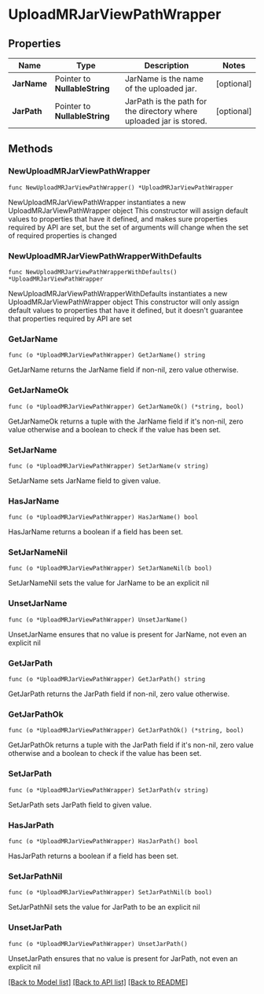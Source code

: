 # UploadMRJarViewPathWrapper

## Properties

Name | Type | Description | Notes
------------ | ------------- | ------------- | -------------
**JarName** | Pointer to **NullableString** | JarName is the name of the uploaded jar. | [optional] 
**JarPath** | Pointer to **NullableString** | JarPath is the path for the directory where uploaded jar is stored. | [optional] 

## Methods

### NewUploadMRJarViewPathWrapper

`func NewUploadMRJarViewPathWrapper() *UploadMRJarViewPathWrapper`

NewUploadMRJarViewPathWrapper instantiates a new UploadMRJarViewPathWrapper object
This constructor will assign default values to properties that have it defined,
and makes sure properties required by API are set, but the set of arguments
will change when the set of required properties is changed

### NewUploadMRJarViewPathWrapperWithDefaults

`func NewUploadMRJarViewPathWrapperWithDefaults() *UploadMRJarViewPathWrapper`

NewUploadMRJarViewPathWrapperWithDefaults instantiates a new UploadMRJarViewPathWrapper object
This constructor will only assign default values to properties that have it defined,
but it doesn't guarantee that properties required by API are set

### GetJarName

`func (o *UploadMRJarViewPathWrapper) GetJarName() string`

GetJarName returns the JarName field if non-nil, zero value otherwise.

### GetJarNameOk

`func (o *UploadMRJarViewPathWrapper) GetJarNameOk() (*string, bool)`

GetJarNameOk returns a tuple with the JarName field if it's non-nil, zero value otherwise
and a boolean to check if the value has been set.

### SetJarName

`func (o *UploadMRJarViewPathWrapper) SetJarName(v string)`

SetJarName sets JarName field to given value.

### HasJarName

`func (o *UploadMRJarViewPathWrapper) HasJarName() bool`

HasJarName returns a boolean if a field has been set.

### SetJarNameNil

`func (o *UploadMRJarViewPathWrapper) SetJarNameNil(b bool)`

 SetJarNameNil sets the value for JarName to be an explicit nil

### UnsetJarName
`func (o *UploadMRJarViewPathWrapper) UnsetJarName()`

UnsetJarName ensures that no value is present for JarName, not even an explicit nil
### GetJarPath

`func (o *UploadMRJarViewPathWrapper) GetJarPath() string`

GetJarPath returns the JarPath field if non-nil, zero value otherwise.

### GetJarPathOk

`func (o *UploadMRJarViewPathWrapper) GetJarPathOk() (*string, bool)`

GetJarPathOk returns a tuple with the JarPath field if it's non-nil, zero value otherwise
and a boolean to check if the value has been set.

### SetJarPath

`func (o *UploadMRJarViewPathWrapper) SetJarPath(v string)`

SetJarPath sets JarPath field to given value.

### HasJarPath

`func (o *UploadMRJarViewPathWrapper) HasJarPath() bool`

HasJarPath returns a boolean if a field has been set.

### SetJarPathNil

`func (o *UploadMRJarViewPathWrapper) SetJarPathNil(b bool)`

 SetJarPathNil sets the value for JarPath to be an explicit nil

### UnsetJarPath
`func (o *UploadMRJarViewPathWrapper) UnsetJarPath()`

UnsetJarPath ensures that no value is present for JarPath, not even an explicit nil

[[Back to Model list]](../README.md#documentation-for-models) [[Back to API list]](../README.md#documentation-for-api-endpoints) [[Back to README]](../README.md)


